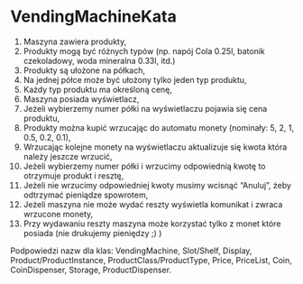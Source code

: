 VendingMachineKata
==================

  1. Maszyna zawiera produkty,
  2. Produkty mogą być różnych typów (np. napój Cola 0.25l, batonik czekoladowy, woda mineralna 0.33l, itd.)
  3. Produkty są ułożone na półkach,
  4. Na jednej półce może być ułożony tylko jeden typ produktu,
  5. Każdy typ produktu ma określoną cenę,
  6. Maszyna posiada wyświetlacz,
  7. Jeżeli wybierzemy numer półki na wyświetlaczu pojawia się cena produktu,
  8. Produkty można kupić wrzucając do automatu monety (nominały: 5, 2, 1, 0.5, 0.2, 0.1),
  9. Wrzucając kolejne monety na wyświetlaczu aktualizuje się kwota która należy jeszcze wrzucić,
 10. Jeżeli wybierzemy numer półki i wrzucimy odpowiednią kwotę to otrzymuje produkt i resztę,
 11. Jeżeli nie wrzucimy odpowiedniej kwoty musimy wcisnąć “Anuluj”, żeby odtrzymać pieniądze spowrotem,
 12. Jeżeli maszyna nie może wydać reszty wyświetla komunikat i zwraca wrzucone monety,
 13. Przy wydawaniu reszty maszyna może korzystać tylko z monet które posiada (nie drukujemy pieniędzy ;) )

Podpowiedzi nazw dla klas: VendingMachine, Slot/Shelf, Display, Product/ProductInstance, ProductClass/ProductType, Price, PriceList, 
Coin, CoinDispenser, Storage, ProductDispenser.	


